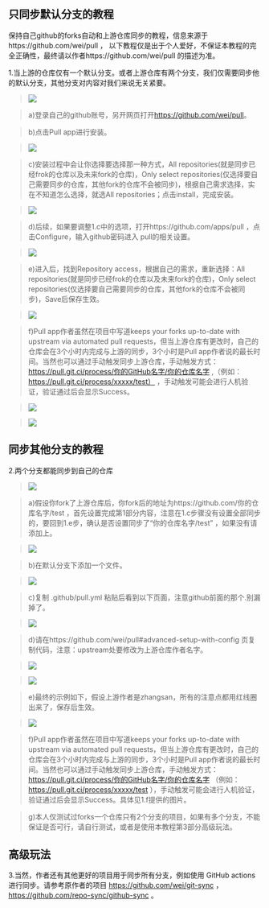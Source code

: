 ## 只同步默认分支的教程

保持自己github的forks自动和上游仓库同步的教程，信息来源于https://github.com/wei/pull ， 以下教程仅是出于个人爱好，不保证本教程的完全正确性，最终请以作者https://github.com/wei/pull 的描述为准。

1.当上游的仓库仅有一个默认分支。或者上游仓库有两个分支，我们仅需要同步他的默认分支，其他分支对内容对我们来说无关紧要。

>   ![](https://raw.githubusercontent.com/lxk0301/scripts/master/icon/git1.jpg)

>   a)登录自己的github账号，另开网页打开<https://github.com/wei/pull>。

>   b)点击Pull app进行安装。

>   ![](https://raw.githubusercontent.com/lxk0301/scripts/master/icon/git2.jpg)

>   c)安装过程中会让你选择要选择那一种方式，All
>   repositories(就是同步已经frok的仓库以及未来fork的仓库)，Only select
>   repositories(仅选择要自己需要同步的仓库，其他fork的仓库不会被同步)，根据自己需求选择，实在不知道怎么选择，就选All
>   repositories；点击install，完成安装。

>   ![](https://raw.githubusercontent.com/lxk0301/scripts/master/icon/git3.jpg)

>   d)后续，如果要调整1.c中的选项，打开https://github.com/apps/pull ，点击Configure，输入github密码进入
>   pull的相关设置。

>   ![](https://raw.githubusercontent.com/lxk0301/scripts/master/icon/git4.jpg)

>   e)进入后，找到Repository access，根据自己的需求，重新选择：All
>   repositories(就是同步已经frok的仓库以及未来fork的仓库)，Only select
>   repositories(仅选择要自己需要同步的仓库，其他fork的仓库不会被同步)，Save后保存生效。

>   ![](https://raw.githubusercontent.com/lxk0301/scripts/master/icon/git5.jpg)

>   f)Pull app作者虽然在项目中写道keeps your forks up-to-date with upstream via
>   automated pull
>   requests，但当上游仓库有更改时，自己的仓库会在3个小时内完成与上游的同步，3个小时是Pull
>   app作者说的最长时间。当然也可以通过手动触发同步上游仓库，手动触发方式：https://pull.git.ci/process/你的GitHub名字/你的仓库名字 ,（例如：https://pull.git.ci/process/xxxxx/test）  ，手动触发可能会进行人机验证，验证通过后会显示Success。

>   ![](https://raw.githubusercontent.com/lxk0301/scripts/master/icon/git6.jpg)

>   ![](https://raw.githubusercontent.com/lxk0301/scripts/master/icon/git7.jpg)

## 同步其他分支的教程

2.两个分支都能同步到自己的仓库

>   ![](https://raw.githubusercontent.com/lxk0301/scripts/master/icon/git8.jpg)

>   a)假设你fork了上游仓库后，你fork后的地址为https://github.com/你的仓库名字/test
>   ，首先设置完成第1部分内容，注意在1.c步骤没有设置全部同步的，要回到1.e步，确认是否设置同步了“你的仓库名字/test”
>   ，如果没有请添加上。

>   ![](https://raw.githubusercontent.com/lxk0301/scripts/master/icon/git9.jpg)

>   b)在默认分支下添加一个文件。

>   ![](https://raw.githubusercontent.com/lxk0301/scripts/master/icon/git10.jpg)

>   c)复制 .github/pull.yml 粘贴后看到以下页面，注意github前面的那个.别漏 掉了。

>   ![](https://raw.githubusercontent.com/lxk0301/scripts/master/icon/git11.jpg)

>   d)请在https://github.com/wei/pull\#advanced-setup-with-config
>   页复制代码，注意：upstream处要修改为上游仓库作者名字。

>   ![](https://raw.githubusercontent.com/lxk0301/scripts/master/icon/git12.jpg)

>   ![](https://raw.githubusercontent.com/lxk0301/scripts/master/icon/git13.jpg)

>   e)最终的示例如下，假设上游作者是zhangsan，所有的注意点都用红线圈出来了，保存后生效。

>   ![](https://raw.githubusercontent.com/lxk0301/scripts/master/icon/git14.jpg)

>   f)Pull app作者虽然在项目中写道keeps your forks up-to-date with upstream via
>   automated pull
>   requests，但当上游仓库有更改时，自己的仓库会在3个小时内完成与上游的同步，3个小时是Pull
>   app作者说的最长时间。当然也可以通过手动触发同步上游仓库，手动触发方式：https://pull.git.ci/process/你的GitHub名字/你的仓库名字 （例如：https://pull.git.ci/process/xxxxx/test
>   ），手动触发可能会进行人机验证，验证通过后会显示Success。具体见1.f提供的图片。

>   g)本人仅测试过forks一个仓库只有2个分支的项目，如果有多个分支，不能保证是否可行，请自行测试，或者是使用本教程第3部分高级玩法。

## 高级玩法

3.当然，作者还有其他更好的项目用于同步所有分支，例如使用 GitHub actions
进行同步。请参考原作者的项目 https://github.com/wei/git-sync ，
https://github.com/repo-sync/github-sync 。
